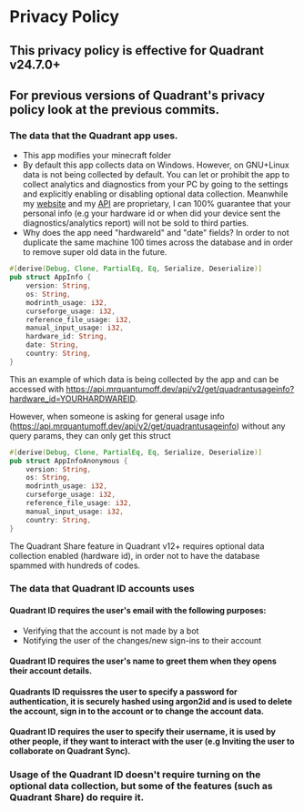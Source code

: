 # Privacy Policy

## This privacy policy is effective for Quadrant v24.7.0+

## For previous versions of Quadrant's privacy policy look at the previous commits.

### The data that the Quadrant app uses.

- This app modifies your minecraft folder
- By default this app collects data on Windows. However, on GNU+Linux data is not being collected by default. You can let or prohibit the app to collect analytics and diagnostics from your PC by going to the settings and explicitly enabling or disabling optional data collection. Meanwhile my [website](https://mrquantumoff.dev) and my [API](https://api.mrquantumoff.dev) are proprietary, I can 100% guarantee that your personal info (e.g your hardware id or when did your device sent the diagnostics/analytics report) will not be sold to third parties.
- Why does the app need "hardwareId" and "date" fields? In order to not duplicate the same machine 100 times across the database and in order to remove super old data in the future.

```rust
#[derive(Debug, Clone, PartialEq, Eq, Serialize, Deserialize)]
pub struct AppInfo {
    version: String,
    os: String,
    modrinth_usage: i32,
    curseforge_usage: i32,
    reference_file_usage: i32,
    manual_input_usage: i32,
    hardware_id: String,
    date: String,
    country: String,
}
```

This an example of which data is being collected by the app and can be accessed with https://api.mrquantumoff.dev/api/v2/get/quadrantusageinfo?hardware_id=YOURHARDWAREID.

However, when someone is asking for general usage info (https://api.mrquantumoff.dev/api/v2/get/quadrantusageinfo) without any query params, they can only get this struct

```rust
#[derive(Debug, Clone, PartialEq, Eq, Serialize, Deserialize)]
pub struct AppInfoAnonymous {
    version: String,
    os: String,
    modrinth_usage: i32,
    curseforge_usage: i32,
    reference_file_usage: i32,
    manual_input_usage: i32,
    country: String,
}
```

The Quadrant Share feature in Quadrant v12+ requires optional data collection enabled (hardware id), in order not to have the database spammed with hundreds of codes.

### The data that Quadrant ID accounts uses

#### Quadrant ID requires the user's email with the following purposes:

- Verifying that the account is not made by a bot
- Notifying the user of the changes/new sign-ins to their account

#### Quadrant ID requires the user's name to greet them when they opens their account details.

#### Quadrants ID requissres the user to specify a password for authentication, it is securely hashed using argon2id and is used to delete the account, sign in to the account or to change the account data.

#### Quadrant ID requires the user to specify their username, it is used by other people, if they want to interact with the user (e.g Inviting the user to collaborate on Quadrant Sync).

### Usage of the Quadrant ID doesn't require turning on the optional data collection, but some of the features (such as Quadrant Share) do require it.

